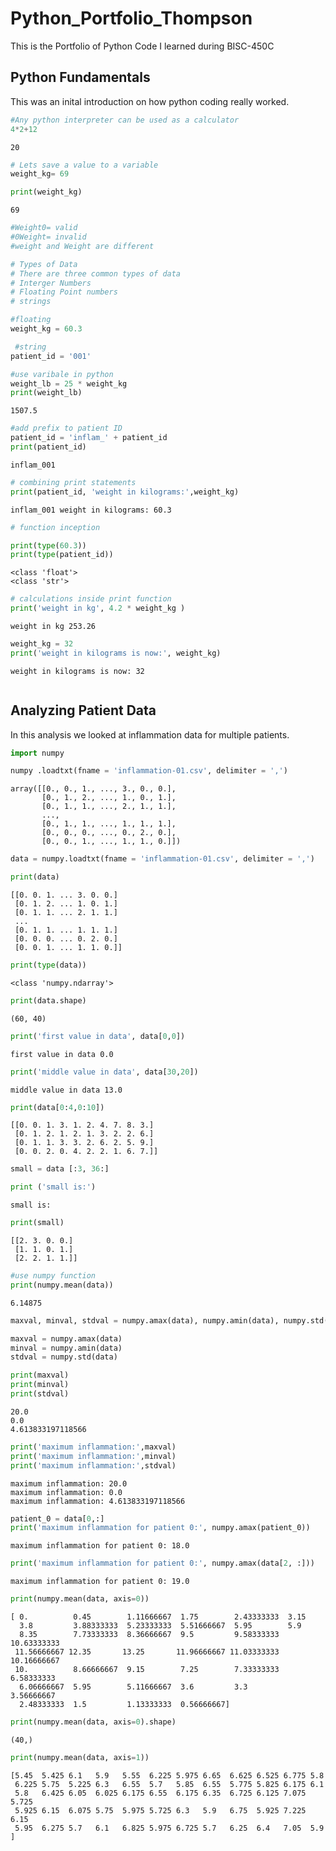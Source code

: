 # Python_Portfolio_Thompson
This is the Portfolio of Python Code I learned during BISC-450C

## Python Fundamentals
This was an inital introduction on how python coding really worked.
```python
#Any python interpreter can be used as a calculator
4*2+12
```




    20




```python
# Lets save a value to a variable
weight_kg= 69
```


```python
print(weight_kg)
```

    69



```python
#Weight0= valid
#0Weight= invalid
#weight and Weight are different

```


```python
# Types of Data
# There are three common types of data
# Interger Numbers
# Floating Point numbers
# strings

```


```python
#floating
weight_kg = 60.3

```


```python
 #string
patient_id = '001'
```


```python
#use varibale in python
weight_lb = 25 * weight_kg
print(weight_lb)
```

    1507.5



```python
#add prefix to patient ID
patient_id = 'inflam_' + patient_id
print(patient_id)
```

    inflam_001



```python
# combining print statements
print(patient_id, 'weight in kilograms:',weight_kg)
```

    inflam_001 weight in kilograms: 60.3



```python
# function inception

print(type(60.3))
print(type(patient_id))
```

    <class 'float'>
    <class 'str'>



```python
# calculations inside print function
print('weight in kg', 4.2 * weight_kg )
```

    weight in kg 253.26



```python
weight_kg = 32
print('weight in kilograms is now:', weight_kg)
```

    weight in kilograms is now: 32



```python

```



## Analyzing Patient Data

In this analysis we looked at inflammation data for multiple patients.

```python
import numpy
```


```python
numpy .loadtxt(fname = 'inflammation-01.csv', delimiter = ',')
```




    array([[0., 0., 1., ..., 3., 0., 0.],
           [0., 1., 2., ..., 1., 0., 1.],
           [0., 1., 1., ..., 2., 1., 1.],
           ...,
           [0., 1., 1., ..., 1., 1., 1.],
           [0., 0., 0., ..., 0., 2., 0.],
           [0., 0., 1., ..., 1., 1., 0.]])




```python
data = numpy.loadtxt(fname = 'inflammation-01.csv', delimiter = ',')
```


```python
print(data)
```

    [[0. 0. 1. ... 3. 0. 0.]
     [0. 1. 2. ... 1. 0. 1.]
     [0. 1. 1. ... 2. 1. 1.]
     ...
     [0. 1. 1. ... 1. 1. 1.]
     [0. 0. 0. ... 0. 2. 0.]
     [0. 0. 1. ... 1. 1. 0.]]



```python
print(type(data))
```

    <class 'numpy.ndarray'>



```python
print(data.shape)
```

    (60, 40)



```python
print('first value in data', data[0,0])
```

    first value in data 0.0



```python
print('middle value in data', data[30,20])
```

    middle value in data 13.0



```python
print(data[0:4,0:10])
```

    [[0. 0. 1. 3. 1. 2. 4. 7. 8. 3.]
     [0. 1. 2. 1. 2. 1. 3. 2. 2. 6.]
     [0. 1. 1. 3. 3. 2. 6. 2. 5. 9.]
     [0. 0. 2. 0. 4. 2. 2. 1. 6. 7.]]



```python
small = data [:3, 36:]
```


```python
print ('small is:')
```

    small is:



```python
print(small)
```

    [[2. 3. 0. 0.]
     [1. 1. 0. 1.]
     [2. 2. 1. 1.]]



```python
#use numpy function
print(numpy.mean(data))
```

    6.14875



```python
maxval, minval, stdval = numpy.amax(data), numpy.amin(data), numpy.std(data)

```


```python
maxval = numpy.amax(data)
minval = numpy.amin(data)
stdval = numpy.std(data)
```


```python
print(maxval)
print(minval)
print(stdval)
```

    20.0
    0.0
    4.613833197118566



```python
print('maximum inflammation:',maxval)
print('maximum inflammation:',minval)
print('maximum inflammation:',stdval)
```

    maximum inflammation: 20.0
    maximum inflammation: 0.0
    maximum inflammation: 4.613833197118566



```python
patient_0 = data[0,:]
print('maximum inflammation for patient 0:', numpy.amax(patient_0))
```

    maximum inflammation for patient 0: 18.0



```python
print('maximum inflammation for patient 0:', numpy.amax(data[2, :]))
```

    maximum inflammation for patient 0: 19.0



```python
print(numpy.mean(data, axis=0))
```

    [ 0.          0.45        1.11666667  1.75        2.43333333  3.15
      3.8         3.88333333  5.23333333  5.51666667  5.95        5.9
      8.35        7.73333333  8.36666667  9.5         9.58333333 10.63333333
     11.56666667 12.35       13.25       11.96666667 11.03333333 10.16666667
     10.          8.66666667  9.15        7.25        7.33333333  6.58333333
      6.06666667  5.95        5.11666667  3.6         3.3         3.56666667
      2.48333333  1.5         1.13333333  0.56666667]



```python
print(numpy.mean(data, axis=0).shape)
```

    (40,)



```python
print(numpy.mean(data, axis=1))
```

    [5.45  5.425 6.1   5.9   5.55  6.225 5.975 6.65  6.625 6.525 6.775 5.8
     6.225 5.75  5.225 6.3   6.55  5.7   5.85  6.55  5.775 5.825 6.175 6.1
     5.8   6.425 6.05  6.025 6.175 6.55  6.175 6.35  6.725 6.125 7.075 5.725
     5.925 6.15  6.075 5.75  5.975 5.725 6.3   5.9   6.75  5.925 7.225 6.15
     5.95  6.275 5.7   6.1   6.825 5.975 6.725 5.7   6.25  6.4   7.05  5.9  ]



